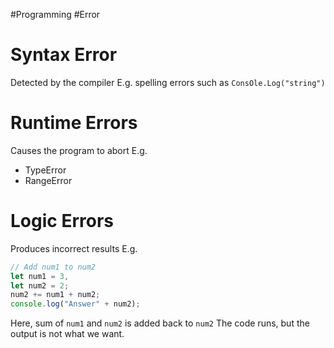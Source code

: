 #Programming #Error 
# Syntax Error
Detected by the compiler
E.g. spelling errors such as `ConsOle.Log("string")`

# Runtime Errors
Causes the program to abort
E.g.
- TypeError
- RangeError

# Logic Errors
Produces incorrect results
E.g.
```js
// Add num1 to num2  
let num1 = 3,  
let num2 = 2;  
num2 += num1 + num2;  
console.log("Answer" + num2);
```
Here, sum of `num1` and `num2` is added back to `num2`
The code runs, but the output is not what we want.